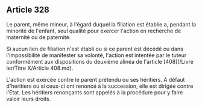 Article 328
----
Le parent, même mineur, à l'égard duquel la filiation est établie a, pendant la
minorité de l'enfant, seul qualité pour exercer l'action en recherche de
maternité ou de paternité.

Si aucun lien de filiation n'est établi ou si ce parent est décédé ou dans
l'impossibilité de manifester sa volonté, l'action est intentée par le tuteur
conformément aux dispositions du deuxième alinéa de l'article [408](/Livre Ier/Titre X/Article 408.md).

L'action est exercée contre le parent prétendu ou ses héritiers. A défaut
d'héritiers ou si ceux-ci ont renoncé à la succession, elle est dirigée contre
l'Etat. Les héritiers renonçants sont appelés à la procédure pour y faire valoir
leurs droits.
